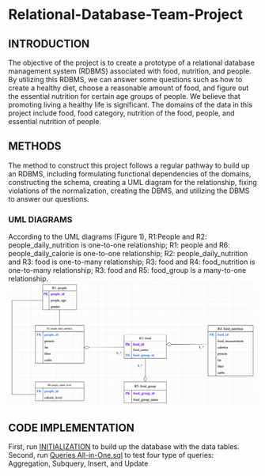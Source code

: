 # Relational-Database-Team-Project
## INTRODUCTION
The objective of the project is to create a prototype of a relational database management system (RDBMS) associated with food, nutrition, and people. By utilizing this RDBMS, we can answer some questions such as how to create a healthy diet, choose a reasonable amount of food, and figure out the essential nutrition for certain age groups of people. We believe that promoting living a healthy life is significant. The domains of the data in this project include food, food category, nutrition of the food, people, and essential nutrition of people. 
## METHODS
The method to construct this project follows a regular pathway to build up an RDBMS, including formulating functional dependencies of the domains, constructing the schema, creating a UML diagram for the relationship, fixing violations of the normalization, creating the DBMS, and utilizing the DBMS to answer our questions.
### UML DIAGRAMS
According to the UML diagrams (Figure 1), R1:People and R2: people_daily_nutrition is one-to-one relationship; R1: people and R6: people_daily_calorie is one-to-one relationship; R2: people_daily_nutrition and R3: food is one-to-many relationship; R3: food and R4: food_nutrition is one-to-many relationship; R3: food and R5: food_group is a many-to-one relationship.
![alttext](UML.png)

## CODE IMPLEMENTATION
First, run [INITIALIZATION](Code/INITIALIZATION.sql) to build up the database with the data tables.
Second, run [Queries All-in-One.sql](Code/Queries&#32All-in-One.sql) to test four type of queries: Aggregation, Subquery, Insert, and Update
